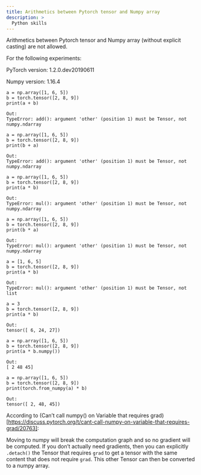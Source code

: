 ```yaml
---
title: Arithmetics between Pytorch tensor and Numpy array
description: >
  Python skills
---
```


Arithmetics between Pytorch tensor and Numpy array (without explicit casting) are not allowed.

For the following experiments:

PyTorch version: 1.2.0.dev20190611

Numpy version: 1.16.4


```
a = np.array([1, 6, 5])
b = torch.tensor([2, 8, 9])
print(a + b)

Out:
TypeError: add(): argument 'other' (position 1) must be Tensor, not numpy.ndarray
```

```
a = np.array([1, 6, 5])
b = torch.tensor([2, 8, 9])
print(b + a)

Out:
TypeError: add(): argument 'other' (position 1) must be Tensor, not numpy.ndarray
```


```
a = np.array([1, 6, 5])
b = torch.tensor([2, 8, 9])
print(a * b)

Out:
TypeError: mul(): argument 'other' (position 1) must be Tensor, not numpy.ndarray
```

```
a = np.array([1, 6, 5])
b = torch.tensor([2, 8, 9])
print(b * a)

Out:
TypeError: mul(): argument 'other' (position 1) must be Tensor, not numpy.ndarray
```

```
a = [1, 6, 5]
b = torch.tensor([2, 8, 9])
print(a * b)

Out:
TypeError: mul(): argument 'other' (position 1) must be Tensor, not list
```

```
a = 3
b = torch.tensor([2, 8, 9])
print(a * b)

Out:
tensor([ 6, 24, 27])
```

```
a = np.array([1, 6, 5])
b = torch.tensor([2, 8, 9])
print(a * b.numpy())

Out:
[ 2 48 45]
```

```
a = np.array([1, 6, 5])
b = torch.tensor([2, 8, 9])
print(torch.from_numpy(a) * b)

Out:
tensor([ 2, 48, 45])
```

According to (Can’t call numpy() on Variable that requires grad)[https://discuss.pytorch.org/t/cant-call-numpy-on-variable-that-requires-grad/20763]:

Moving to numpy will break the computation graph and so no gradient will be computed. If you don’t actually need gradients, then you can explicitly `.detach()` the Tensor that requires `grad` to get a tensor with the same content that does not require `grad`. This other Tensor can then be converted to a numpy array.

